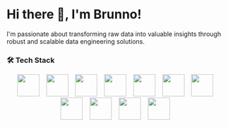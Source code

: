 # Hi there 👋, I'm Brunno!

I'm passionate about transforming raw data into valuable insights through robust and scalable data engineering solutions. 

### 🛠️ Tech Stack

<div align=center>
  <img src="https://cdn.jsdelivr.net/gh/devicons/devicon@latest/icons/python/python-original.svg" height=50/>&nbsp;&nbsp;&nbsp;
  <img src="https://cdn.jsdelivr.net/gh/devicons/devicon@latest/icons/jupyter/jupyter-original-wordmark.svg" height=50/>&nbsp;&nbsp;&nbsp;
  <img src="https://cdn.jsdelivr.net/gh/devicons/devicon@latest/icons/pandas/pandas-original-wordmark.svg" height=50/>&nbsp;&nbsp;&nbsp;
  <img src="https://cdn.jsdelivr.net/gh/devicons/devicon@latest/icons/numpy/numpy-original-wordmark.svg" height=50/>&nbsp;&nbsp;&nbsp;
  <img src="https://cdn.jsdelivr.net/gh/devicons/devicon@latest/icons/mysql/mysql-original-wordmark.svg" height=50/>&nbsp;&nbsp;&nbsp;
  <img src="https://cdn.jsdelivr.net/gh/devicons/devicon@latest/icons/amazonwebservices/amazonwebservices-original-wordmark.svg" height=50/>&nbsp;&nbsp;&nbsp;
  <img src="https://cdn.jsdelivr.net/gh/devicons/devicon@latest/icons/flask/flask-original-wordmark.svg" height=50/>&nbsp;&nbsp;&nbsp;
  <img src="https://cdn.jsdelivr.net/gh/devicons/devicon@latest/icons/matplotlib/matplotlib-original-wordmark.svg" height=50/>&nbsp;&nbsp;&nbsp;
  <img src="https://cdn.jsdelivr.net/gh/devicons/devicon@latest/icons/docker/docker-plain-wordmark.svg" height=50/>&nbsp;&nbsp;&nbsp;
  <img src="https://cdn.jsdelivr.net/gh/devicons/devicon@latest/icons/nginx/nginx-original.svg" height=50/>&nbsp;&nbsp;&nbsp;
  <img src="https://cdn.jsdelivr.net/gh/devicons/devicon@latest/icons/git/git-original-wordmark.svg" height=50/>&nbsp;&nbsp;&nbsp;
</div>
